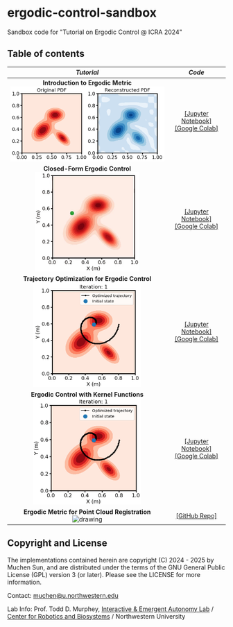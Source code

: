 # ergodic-control-sandbox
Sandbox code for "Tutorial on Ergodic Control @ ICRA 2024"

## Table of contents

| *Tutorial* | *Code* | 
| :---: | :---: |
| **Introduction to Ergodic Metric** <br> <img src="images/ergodic_metric_thumbnail.png" alt="drawing" width="400"/> | [[Jupyter Notebook]](notebooks/ergodic_metric.ipynb) <br> [[Google Colab]](https://colab.research.google.com/github/MurpheyLab/ergodic-control-sandbox/blob/main/notebooks/ergodic_metric.ipynb) | 
| **Closed-Form Ergodic Control** <br> <img src="images/smc_ergodic_control.gif" alt="drawing" width="240"/> | [[Jupyter Notebook]](notebooks/smc_ergodic_control.ipynb) <br> [[Google Colab]](https://colab.research.google.com/github/MurpheyLab/ergodic-control-sandbox/blob/main/notebooks/smc_ergodic_control.ipynb) | 
| **Trajectory Optimization for Ergodic Control** <br> <img src="images/ilqr_iters.gif" alt="drawing" width="250"/> | [[Jupyter Notebook]](notebooks/ilqr_ergodic_control.ipynb) <br> [[Google Colab]](https://colab.research.google.com/github/MurpheyLab/ergodic-control-sandbox/blob/main/notebooks/ilqr_ergodic_control.ipynb) |
| **Ergodic Control with Kernel Functions** <br> <img src="images/kernel_iters.gif" alt="drawing" width="250"/> | [[Jupyter Notebook]](notebooks/kernel_ergodic_control.ipynb) <br> [[Google Colab]](https://colab.research.google.com/github/MurpheyLab/ergodic-control-sandbox/blob/main/notebooks/kernel_ergodic_control.ipynb) |
| **Ergodic Metric for Point Cloud Registration** <br> <img src="images/fls_registration.gif" alt="drawing" width="400"/> | [[GitHub Repo]](https://github.com/MurpheyLab/FLS) |  


## Copyright and License

The implementations contained herein are copyright (C) 2024 - 2025 by Muchen Sun, and are distributed under the terms of the GNU General Public License (GPL) version 3 (or later). Please see the LICENSE for more information.

Contact: muchen@u.northwestern.edu

Lab Info: Prof. Todd D. Murphey, [Interactive & Emergent Autonomy Lab](https://murpheylab.github.io/) / [Center for Robotics and Biosystems](https://robotics.northwestern.edu/) / Northwestern University
